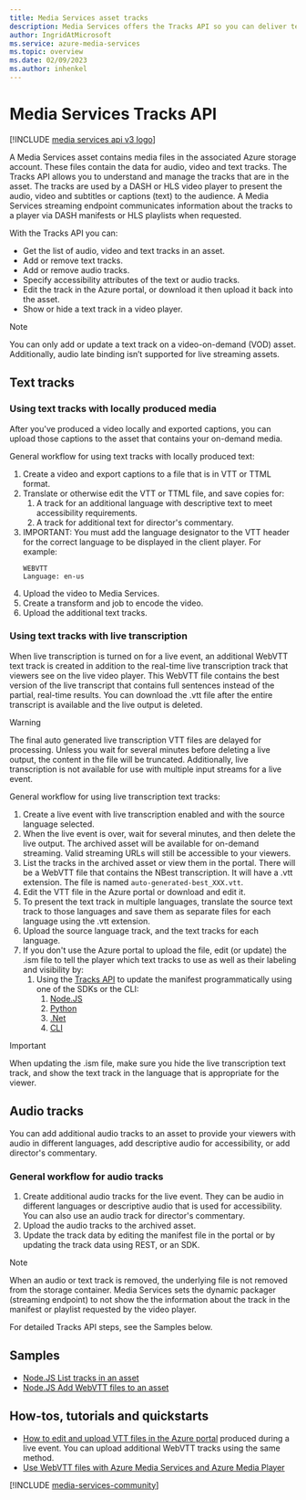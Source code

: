 ```yaml
---
title: Media Services asset tracks
description: Media Services offers the Tracks API so you can deliver text tracks with complete sentences and proper punctuation right after a live event is over, enable accessibility player features for the viewer, allow viewers to select the text and audio tracks of their choice.
author: IngridAtMicrosoft
ms.service: azure-media-services
ms.topic: overview
ms.date: 02/09/2023
ms.author: inhenkel
---
```


# Media Services Tracks API

[!INCLUDE [media services api v3 logo](./includes/v3-hr.md)]

A Media Services asset contains media files in the associated Azure storage account. These files contain the data for audio, video and text tracks. The Tracks API allows you to understand and manage the tracks that are in the asset. The tracks are used by a DASH or HLS video player to present the audio, video and subtitles or captions (text) to the audience. A Media Services streaming endpoint communicates information about the tracks to a player via DASH manifests or HLS playlists when requested.

With the Tracks API you can:

- Get the list of audio, video and text tracks in an asset.
- Add or remove text tracks.
- Add or remove audio tracks.
- Specify accessibility attributes of the text or audio tracks.
- Edit the track in the Azure portal, or download it then upload it back into the asset.
- Show or hide a text track in a video player.

> [!NOTE]
> You can only add or update a text track on a video-on-demand (VOD) asset. Additionally, audio late binding isn’t supported for live streaming assets.

## Text tracks

### Using text tracks with locally produced media

After you've produced a video locally and exported captions, you can upload those captions to the asset that contains your on-demand media.

General workflow for using text tracks with locally produced text:

1. Create a video and export captions to a file that is in VTT or TTML format.
1. Translate or otherwise edit the VTT or TTML file, and save copies for:
    1. A track for an additional language with descriptive text to meet accessibility requirements.
    1. A track for additional text for director's commentary.
1. IMPORTANT: You must add the language designator to the VTT header for the correct language to be displayed in the client player. For example:
    ```
    WEBVTT
    Language: en-us
    ```
1. Upload the video to Media Services.
1. Create a transform and job to encode the video.
1. Upload the additional text tracks.

### Using text tracks with live transcription

When live transcription is turned on for a live event, an additional WebVTT text track is created in addition to the real-time live transcription track that viewers see on the live video player. This WebVTT file contains the best version of the live transcript that contains full sentences instead of the partial, real-time results. You can download the .vtt file after the entire transcript is available and the live output is deleted.

> [!WARNING]
> The final auto generated live transcription VTT files are delayed for processing. Unless you wait for several minutes before deleting a live output, the content in the file will be truncated.  Additionally, live transcription is not available for use with multiple input streams for a live event.

General workflow for using live transcription text tracks:

1. Create a live event with live transcription enabled and with the source language selected.
1. When the live event is over, wait for several minutes, and then delete the live output.  The archived asset will be available for on-demand streaming.  Valid streaming URLs will still be accessible to your viewers.
1. List the tracks in the archived asset or view them in the portal. There will be a WebVTT file that contains the NBest transcription. It will have a .vtt extension. The file is named `auto-generated-best_XXX.vtt`.
1. Edit the VTT file in the Azure portal or download and edit it.
1. To present the text track in multiple languages, translate the source text track to those languages and save them as separate files for each language using the .vtt extension.
1. Upload the source language track, and the text tracks for each language.
1. If you don't use the Azure portal to upload the file, edit (or update) the .ism file to tell the player which text tracks to use as well as their labeling and visibility by:
    1. Using the [Tracks API](/rest/api/media/tracks/update-track-data?tabs=HTTP) to update the manifest programmatically using one of the SDKs or the CLI:
        1. [Node.JS](/javascript/api/@azure/arm-mediaservices/tracks?view=azure-node-latest#@azure-arm-mediaservices-tracks-beginupdatetrackdataandwait&preserve-view=true)
        1. [Python](/python/api/azure-mgmt-media/azure.mgmt.media.operations.tracksoperations?view=azure-python#azure-mgmt-media-operations-tracksoperations-begin-update-track-data&preserve-view=true)
        1. [.Net](/dotnet/api/microsoft.azure.management.media.tracksoperationsextensions.beginupdatetrackdata?view=azure-dotnet#microsoft-azure-management-media-tracksoperationsextensions-beginupdatetrackdata(microsoft-azure-management-media-itracksoperations-system-string-system-string-system-string-system-string)&preserve-view=true)
        1. [CLI](/cli/azure/ams/asset-track?view=azure-cli-latest#az-ams-asset-track-update-data&preserve-view=true)

> [!IMPORTANT]
> When updating the .ism file, make sure you hide the live transcription text track, and show the text track in the language that is appropriate for the viewer.

## Audio tracks

You can add additional audio tracks to an asset to provide your viewers with audio in different languages, add descriptive audio for accessibility, or add director's commentary.

### General workflow for audio tracks

1. Create additional audio tracks for the live event.  They can be audio in different languages or descriptive audio that is used for accessibility. You can also use an audio track for director's commentary.
1. Upload the audio tracks to the archived asset.
1. Update the track data by editing the manifest file in the portal or by updating the track data using REST, or an SDK.

> [!NOTE]
> When an audio or text track is removed, the underlying file is not removed from the storage container. Media Services sets the dynamic packager (streaming endpoint) to not show the the information about the track in the manifest or playlist requested by the video player.

For detailed Tracks API steps, see the Samples below.

## Samples

- [Node.JS List tracks in an asset](https://github.com/Azure-Samples/media-services-v3-node-tutorials/blob/main/Assets/list-tracks-in-asset.ts)
- [Node.JS Add WebVTT files to an asset](https://github.com/Azure-Samples/media-services-v3-node-tutorials/blob/main/Assets/add-WebVTT-tracks.ts)

## How-tos, tutorials and quickstarts

- [How to edit and upload VTT files in the Azure portal](tracks-edit-track-portal-how-to.md) produced during a live event. You can upload additional WebVTT tracks using the same method.
- [Use WebVTT files with Azure Media Services and Azure Media Player](amp-captions-tutorial.md)

[!INCLUDE [media-services-community](includes/media-services-community.md)]

